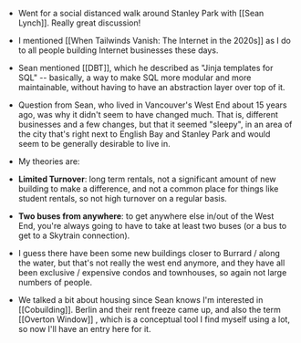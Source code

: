 - Went for a social distanced walk around Stanley Park with [[Sean Lynch]]. Really great discussion!

- I mentioned [[When Tailwinds Vanish: The Internet in the 2020s]] as I do to all people building Internet businesses these days.

- Sean mentioned [[DBT]], which he described as "Jinja templates for SQL" -- basically, a way to make SQL more modular and more maintainable, without having to have an abstraction layer over top of it.

- Question from Sean, who lived in Vancouver's West End about 15 years ago, was why it didn't seem to have changed much. That is, different businesses and a few changes, but that it seemed "sleepy", in an area of the city that's right next to English Bay and Stanley Park and would seem to be generally desirable to live in.

- My theories are:

- **Limited Turnover**: long term rentals, not a significant amount of new building to make a difference, and not a common place for things like student rentals, so not high turnover on a regular basis.

- **Two buses from anywhere**: to get anywhere else in/out of the West End, you're always going to have to take at least two buses (or a bus to get to a Skytrain connection).

- I guess there have been some new buildings closer to Burrard / along the water, but that's not really the west end anymore, and they have all been exclusive / expensive condos and townhouses, so again not large numbers of people.

- We talked a bit about housing since Sean knows I'm interested in [[Cobuilding]]. Berlin and their rent freeze came up, and also the term [[Overton Window]] , which is a conceptual tool I find myself using a lot, so now I'll have an entry here for it.
